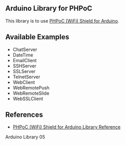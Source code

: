 ## Arduino Library for PHPoC
This library is to use [PHPoC (WiFi) Shield for Arduino](http://www.phpoc.com/phpoc_shield_for_arduino.php).

Available Examples
----------------------------
* ChatServer
* DateTime
* EmailClient
* SSHServer
* SSLServer
* TelnetServer
* WebClient
* WebRemotePush
* WebRemoteSlide
* WebSSLClient

References
----------------------------
* [PHPoC (WiFi) Shield for Arduino Library Reference](http://www.phpoc.com/support/manual/phpoc_shield_for_arduino_library_reference/)

Arduino Library 05
